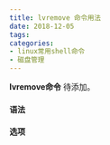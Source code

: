 ```yaml
---
title: lvremove 命令用法
date: 2018-12-05
tags:
categories: 
- linux常用shell命令
- 磁盘管理
---
```

**lvremove命令** 待添加。
<!-- more --> 
#### **语法**


#### **选项**
